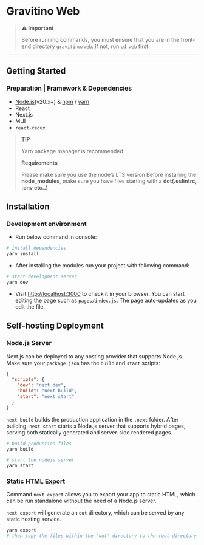 # Gravitino Web

> **⚠️ Important**
>
> Before running commands, you must ensure that you are in the front-end directory `gravitino/web`. If not, run `cd web` first.

---

## Getting Started

### Preparation | Framework & Dependencies

- [Node.js](https://nodejs.org)(v20.x+) & [npm](https://www.npmjs.com/) / [yarn](https://yarnpkg.com/)
- React
- Next.js
- MUI
- `react-redux`

> **TIP**
>
> Yarn package manager is recommended
>
> **Requirements**
>
> Please make sure you use the node’s LTS version
> Before installing the **node_modules**, make sure you have files starting with a **dot(.eslintrc, .env etc..)**

## Installation

### Development environment

- Run below command in console:

```bash
# install dependencies
yarn install
```

- After installing the modules run your project with following command:

```bash
# start development server
yarn dev
```

- Visit <http://localhost:3000> to check it in your browser. You can start editing the page such as `pages/index.js`. The page auto-updates as you edit the file.

## Self-hosting Deployment

### Node.js Server

Next.js can be deployed to any hosting provider that supports Node.js. Make sure your `package.json` has the `build` and `start` scripts:

```json
{
  "scripts": {
    "dev": "next dev",
    "build": "next build",
    "start": "next start"
  }
}
```

`next build` builds the production application in the `.next` folder. After building, `next start` starts a Node.js server that supports hybrid pages, serving both statically generated and server-side rendered pages.

```bash
# build production files
yarn build

# start the nodejs server
yarn start
```

### Static HTML Export

Command `next export` allows you to export your app to static HTML, which can be run standalone without the need of a Node.js server.

`next export` will generate an `out` directory, which can be served by any static hosting service.

```bash
yarn export
# then copy the files within the 'out' directory to the root directory of the static server
```
